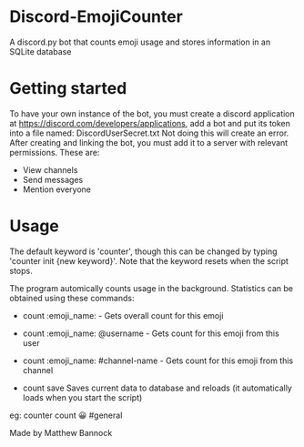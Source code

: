 # Discord-EmojiCounter
A discord.py bot that counts emoji usage and stores information in an SQLite database

# Getting started
To have your own instance of the bot, you must create a discord application at https://discord.com/developers/applications, add a bot and put its token into a file named:
DiscordUserSecret.txt
Not doing this will create an error.
After creating and linking the bot, you must add it to a server with relevant permissions. These are:
* View channels
* Send messages
* Mention everyone

# Usage
The default keyword is 'counter', though this can be changed by typing 'counter init {new keyword}'. Note that the keyword resets when the script stops.

The program automically counts usage in the background. Statistics can be obtained using these commands:

* count :emoji_name: - Gets overall count for this emoji
* count :emoji_name: @username - Gets count for this emoji from this user
* count :emoji_name: #channel-name - Gets count for this emoji from this channel

* count save                                Saves current data to database and reloads (it automatically loads when you start the script)

eg: counter count :grinning: #general

Made by Matthew Bannock
